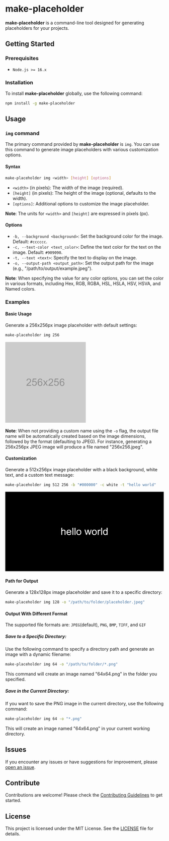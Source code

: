 # make-placeholder

**make-placeholder** is a command-line tool designed for generating placeholders for your projects.

## Getting Started

### Prerequisites

- `Node.js >= 16.x`

### Installation

To install **make-placeholder** globally, use the following command:

```bash
npm install -g make-placeholder
```

## Usage

### `img` command

The primary command provided by **make-placeholder** is `img`. You can use this command to generate image placeholders with various customization options.

#### Syntax

```bash
make-placeholder img <width> [height] [options]
```

- `<width>` (in pixels): The width of the image (required).
- `[height]` (in pixels): The height of the image (optional, defaults to the width).
- `[options]`: Additional options to customize the image placeholder.

**Note**: The units for `<width>` and `[height]` are expressed in pixels (px).

#### Options

- `-b, --background <background>`: Set the background color for the image. Default: `#cccccc`.
- `-c, --text-color <text_color>`: Define the text color for the text on the image. Default: `#909090`.
- `-t, --text <text>`: Specify the text to display on the image.
- `-o, --output-path <output_path>`: Set the output path for the image (e.g., "/path/to/output/example.jpeg").

**Note**: When specifying the value for any color options, you can set the color in various formats, including Hex, RGB, RGBA, HSL, HSLA, HSV, HSVA, and Named colors.

### Examples

#### Basic Usage

Generate a 256x256px image placeholder with default settings:

```bash
make-placeholder img 256
```

![Basic Usage Example](https://github.com/brnhynh/make-placeholder/raw/main/examples/256x256.jpeg)

**Note**: When not providing a custom name using the `-o` flag, the output file name will be automatically created based on the image dimensions, followed by the format (defaulting to JPEG). For instance, generating a 256x256px JPEG image will produce a file named "256x256.jpeg".

#### Customization

Generate a 512x256px image placeholder with a black background, white text, and a custom text message:

```bash
make-placeholder img 512 256 -b "#000000" -c white -t "hello world"
```

![Customization Example](https://github.com/brnhynh/make-placeholder/raw/main/examples/512x256.jpeg)

#### Path for Output

Generate a 128x128px image placeholder and save it to a specific directory:

```bash
make-placeholder img 128 -o "/path/to/folder/placeholder.jpeg"
```

#### Output With Different Format

The supported file formats are: `JPEG`(default), `PNG`, `BMP`, `TIFF`, and `GIF`

##### Save to a Specific Directory:

Use the following command to specify a directory path and generate an image with a dynamic filename:

```bash
make-placeholder img 64 -o "/path/to/folder/*.png"
```
This command will create an image named "64x64.png" in the folder you specified.

##### Save in the Current Directory:

If you want to save the PNG image in the current directory, use the following command:

```bash
make-placeholder img 64 -o "*.png"
```
This will create an image named "64x64.png" in your current working directory.

## Issues

If you encounter any issues or have suggestions for improvement, please [open an issue](https://github.com/brnhynh/make-placeholder/issues).

## Contribute

Contributions are welcome! Please check the [Contributing Guidelines](https://github.com/brnhynh/make-placeholder/blob/main/CONTRIBUTING.md) to get started.

## License

This project is licensed under the MIT License. See the [LICENSE](https://github.com/brnhynh/make-placeholder/blob/main/LICENSE) file for details.
